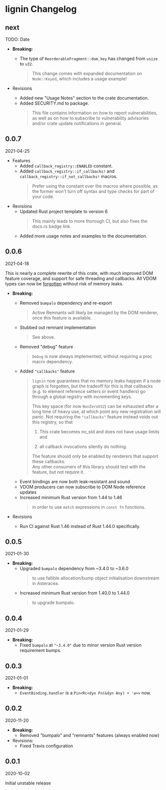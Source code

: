 # lignin Changelog

<!-- markdownlint-disable no-trailing-punctuation -->

## next

TODO: Date

* **Breaking:**
  * The type of `ReorderableFragment::dom_key` has changed from `usize` to `u32`.
    > This change comes with expanded documentation on `Node::Keyed`,
    > which includes a usage example!

* Revisions
  * Added new "Usage Notes" section to the crate documentation.
  * Added SECURITY.md to package.
    > This file contains information on how to report vulnerabilities,
    > as well as on how to subscribe to vulnerability advisories and/or crate update notifications in general.

## 0.0.7

2021-04-25

* Features
  * Added `callback_registry::ENABLED` constant.
  * Added `callback_registry::if_callbacks!` and `callback_registry::if_not_callbacks!` macros.
    > Prefer using the constant over the macros where possible, as the former won't turn off syntax and type checks for part of your code.
* Revisions
  * Updated Rust project template to version 6
    > This mainly leads to more thorough CI, but also fixes the docs.rs badge link.
  * Added more usage notes and examples to the documentation.

## 0.0.6

2021-04-18

This is nearly a complete rewrite of this crate, with much improved DOM feature coverage, and support for safe threading and callbacks.
All VDOM types can now be [forgotten] without risk of memory leaks.

[forgotten]: https://doc.rust-lang.org/stable/core/mem/fn.forget.html

* **Breaking:**
  * Removed `bumpalo` dependency and re-export
    > Active Remnants will likely be managed by the DOM renderer, once this feature is available.
  * Stubbed out remnant implementation
    > See above.
  * Removed "debug" feature
    > `Debug` is now always implemented, without requiring a proc macro dependency.
  * Added `"callbacks"` feature
    > `lignin` now guarantees that no memory leaks happen if a node graph is forgotten, but the tradeoff for this is that callbacks (e.g. to element reference setters or event handlers) go through a global registry with incrementing keys.
    >
    > This key space (for now `NonZeroU32`) can be exhausted after a long time of heavy use, at which point any new registration will panic. Not requiring the `"callbacks"` feature instead voids out this registry, so that
    >
    > 1. This crate becomes no_std and does not have usage limits and
    >
    > 2. all callback invocations silently do nothing.
    >
    > The feature should only be enabled by renderers that support these callbacks.  
    > Any other consumers of this library should test with the feature, but not require it.
  * Event bindings are now both leak-resistant and sound
  * VDOM producers can now subscribe to DOM Node reference updates
  * Increased minimum Rust version from 1.44 to 1.46
    > in order to use `match` expressions in `const fn` functions.

* Revisions
  * Run CI against Rust 1.46 instead of Rust 1.44.0 specifically.

## 0.0.5

2021-01-30

* **Breaking:**
  * Upgraded `bumpalo` dependency from ~3.4.0 to ~3.6.0
    > to use fallible allocation/bump object initialisation downstream in Asteracea.
  * Increased minimum Rust version from 1.40.0 to 1.44.0
    > to upgrade bumpalo.

## 0.0.4

2021-01-29

* **Breaking:**
  * Fixed `bumpalo` at `"~3.4.0"` due to minor version Rust version requirement bumps.

## 0.0.3

2021-01-01

* **Breaking:**
  * `EventBinding.handler` is a `Pin<Rc<dyn Fn(&dyn Any) + 'a>>` now.

## 0.0.2

2020-11-20

* **Breaking:**
  * Removed "bumpalo" and "remnants" features (always enabled now)
* Revisions:
  * Fixed Travis configuration

## 0.0.1

2020-10-02

Initial unstable release
